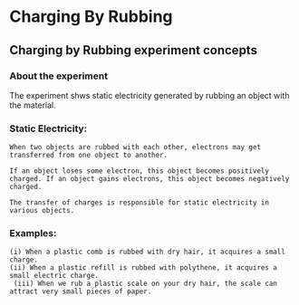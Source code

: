 # Charging By Rubbing

 
## Charging by Rubbing experiment concepts

### About the experiment
   
   The experiment shws static electricity generated by rubbing an object with the material.
    
### Static Electricity:
    When two objects are rubbed with each other, electrons may get transferred from one object to another.
     
    If an object loses some electron, this object becomes positively charged. If an object gains electrons, this object becomes negatively charged.

    The transfer of charges is responsible for static electricity in various objects.

### Examples:
    (i) When a plastic comb is rubbed with dry hair, it acquires a small charge. 
    (ii) When a plastic refill is rubbed with polythene, it acquires a small electric charge.
     (iii) When we rub a plastic scale on your dry hair, the scale can attract very small pieces of paper.

